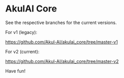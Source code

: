 # AkulAI Core

See the respective branches for the current versions.

For v1 (legacy):

https://github.com/Akul-AI/akulai_core/tree/master-v1

For v2 (current):

https://github.com/Akul-AI/akulai_core/tree/master-v2

Have fun!
